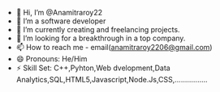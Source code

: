 - 👋 Hi, I’m @Anamitraroy22
- 👀 I’m a software developer
- 🌱 I’m currently creating and freelancing projects.
- 💞️ I’m looking for a breakthrough in a top company.
- 📫 How to reach me - email(anamitraroy2206@gmail.com)
- 😄 Pronouns: He/Him
- ⚡ Skill Set: C++,Pyhton,Web dvelopment,Data Analytics,SQL,HTML5,Javascript,Node.Js,CSS,................

<!---
Anamitraroy22/Anamitraroy22 is a ✨ special ✨ repository because its `README.md` (this file) appears on your GitHub profile.
You can click the Preview link to take a look at your changes.
--->
